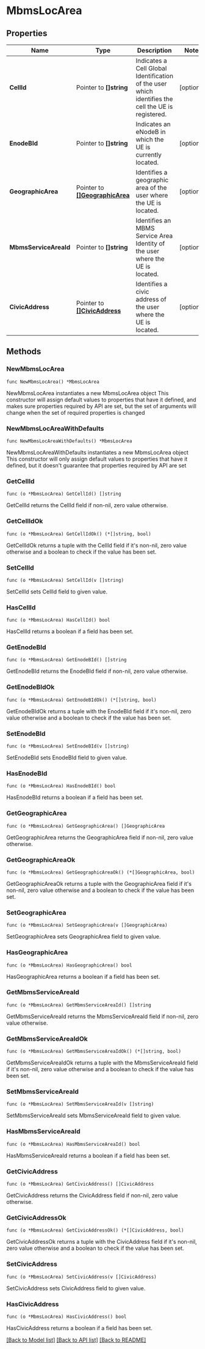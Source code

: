 # MbmsLocArea

## Properties

Name | Type | Description | Notes
------------ | ------------- | ------------- | -------------
**CellId** | Pointer to **[]string** | Indicates a Cell Global Identification of the user which identifies the cell the UE is registered. | [optional] 
**EnodeBId** | Pointer to **[]string** | Indicates an eNodeB in which the UE is currently located. | [optional] 
**GeographicArea** | Pointer to [**[]GeographicArea**](GeographicArea.md) | Identifies a geographic area of the user where the UE is located. | [optional] 
**MbmsServiceAreaId** | Pointer to **[]string** | Identifies an MBMS Service Area Identity of the user where the UE is located. | [optional] 
**CivicAddress** | Pointer to [**[]CivicAddress**](CivicAddress.md) | Identifies a civic address of the user where the UE is located. | [optional] 

## Methods

### NewMbmsLocArea

`func NewMbmsLocArea() *MbmsLocArea`

NewMbmsLocArea instantiates a new MbmsLocArea object
This constructor will assign default values to properties that have it defined,
and makes sure properties required by API are set, but the set of arguments
will change when the set of required properties is changed

### NewMbmsLocAreaWithDefaults

`func NewMbmsLocAreaWithDefaults() *MbmsLocArea`

NewMbmsLocAreaWithDefaults instantiates a new MbmsLocArea object
This constructor will only assign default values to properties that have it defined,
but it doesn't guarantee that properties required by API are set

### GetCellId

`func (o *MbmsLocArea) GetCellId() []string`

GetCellId returns the CellId field if non-nil, zero value otherwise.

### GetCellIdOk

`func (o *MbmsLocArea) GetCellIdOk() (*[]string, bool)`

GetCellIdOk returns a tuple with the CellId field if it's non-nil, zero value otherwise
and a boolean to check if the value has been set.

### SetCellId

`func (o *MbmsLocArea) SetCellId(v []string)`

SetCellId sets CellId field to given value.

### HasCellId

`func (o *MbmsLocArea) HasCellId() bool`

HasCellId returns a boolean if a field has been set.

### GetEnodeBId

`func (o *MbmsLocArea) GetEnodeBId() []string`

GetEnodeBId returns the EnodeBId field if non-nil, zero value otherwise.

### GetEnodeBIdOk

`func (o *MbmsLocArea) GetEnodeBIdOk() (*[]string, bool)`

GetEnodeBIdOk returns a tuple with the EnodeBId field if it's non-nil, zero value otherwise
and a boolean to check if the value has been set.

### SetEnodeBId

`func (o *MbmsLocArea) SetEnodeBId(v []string)`

SetEnodeBId sets EnodeBId field to given value.

### HasEnodeBId

`func (o *MbmsLocArea) HasEnodeBId() bool`

HasEnodeBId returns a boolean if a field has been set.

### GetGeographicArea

`func (o *MbmsLocArea) GetGeographicArea() []GeographicArea`

GetGeographicArea returns the GeographicArea field if non-nil, zero value otherwise.

### GetGeographicAreaOk

`func (o *MbmsLocArea) GetGeographicAreaOk() (*[]GeographicArea, bool)`

GetGeographicAreaOk returns a tuple with the GeographicArea field if it's non-nil, zero value otherwise
and a boolean to check if the value has been set.

### SetGeographicArea

`func (o *MbmsLocArea) SetGeographicArea(v []GeographicArea)`

SetGeographicArea sets GeographicArea field to given value.

### HasGeographicArea

`func (o *MbmsLocArea) HasGeographicArea() bool`

HasGeographicArea returns a boolean if a field has been set.

### GetMbmsServiceAreaId

`func (o *MbmsLocArea) GetMbmsServiceAreaId() []string`

GetMbmsServiceAreaId returns the MbmsServiceAreaId field if non-nil, zero value otherwise.

### GetMbmsServiceAreaIdOk

`func (o *MbmsLocArea) GetMbmsServiceAreaIdOk() (*[]string, bool)`

GetMbmsServiceAreaIdOk returns a tuple with the MbmsServiceAreaId field if it's non-nil, zero value otherwise
and a boolean to check if the value has been set.

### SetMbmsServiceAreaId

`func (o *MbmsLocArea) SetMbmsServiceAreaId(v []string)`

SetMbmsServiceAreaId sets MbmsServiceAreaId field to given value.

### HasMbmsServiceAreaId

`func (o *MbmsLocArea) HasMbmsServiceAreaId() bool`

HasMbmsServiceAreaId returns a boolean if a field has been set.

### GetCivicAddress

`func (o *MbmsLocArea) GetCivicAddress() []CivicAddress`

GetCivicAddress returns the CivicAddress field if non-nil, zero value otherwise.

### GetCivicAddressOk

`func (o *MbmsLocArea) GetCivicAddressOk() (*[]CivicAddress, bool)`

GetCivicAddressOk returns a tuple with the CivicAddress field if it's non-nil, zero value otherwise
and a boolean to check if the value has been set.

### SetCivicAddress

`func (o *MbmsLocArea) SetCivicAddress(v []CivicAddress)`

SetCivicAddress sets CivicAddress field to given value.

### HasCivicAddress

`func (o *MbmsLocArea) HasCivicAddress() bool`

HasCivicAddress returns a boolean if a field has been set.


[[Back to Model list]](../README.md#documentation-for-models) [[Back to API list]](../README.md#documentation-for-api-endpoints) [[Back to README]](../README.md)


